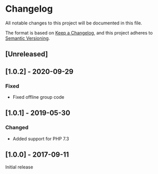 # Changelog
All notable changes to this project will be documented in this file.

The format is based on [Keep a Changelog](https://keepachangelog.com/en/1.0.0/),
and this project adheres to [Semantic Versioning](https://semver.org/spec/v2.0.0.html).

## [Unreleased]

## [1.0.2] - 2020-09-29

### Fixed

- Fixed offline group code

## [1.0.1] - 2019-05-30

### Changed

- Added support for PHP 7.3

## [1.0.0] - 2017-09-11

Initial release

